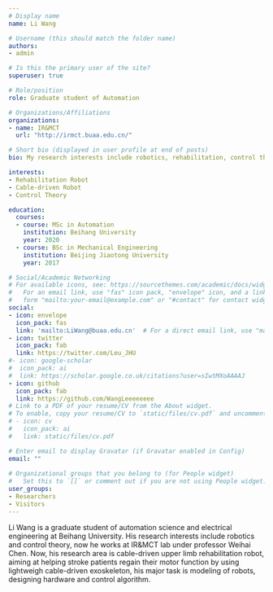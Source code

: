 ```yaml
---
# Display name
name: Li Wang

# Username (this should match the folder name)
authors:
- admin

# Is this the primary user of the site?
superuser: true

# Role/position
role: Graduate student of Automation

# Organizations/Affiliations
organizations:
- name: IR&MCT
  url: "http://irmct.buaa.edu.cn/"

# Short bio (displayed in user profile at end of posts)
bio: My research interests include robotics, rehabilitation, control theory.

interests:
- Rehabilitation Robot
- Cable-driven Robot
- Control Theory

education:
  courses:
  - course: MSc in Automation
    institution: Beihang University
    year: 2020
  - course: BSc in Mechanical Engineering
    institution: Beijing Jiaotong University
    year: 2017

# Social/Academic Networking
# For available icons, see: https://sourcethemes.com/academic/docs/widgets/#icons
#   For an email link, use "fas" icon pack, "envelope" icon, and a link in the
#   form "mailto:your-email@example.com" or "#contact" for contact widget.
social:
- icon: envelope
  icon_pack: fas
  link: 'mailto:LiWang@buaa.edu.cn'  # For a direct email link, use "mailto:test@example.org".
- icon: twitter
  icon_pack: fab
  link: https://twitter.com/Leu_JHU
#- icon: google-scholar
#  icon_pack: ai
#  link: https://scholar.google.co.uk/citations?user=sIwtMXoAAAAJ
- icon: github
  icon_pack: fab
  link: https://github.com/WangLeeeeeeee
# Link to a PDF of your resume/CV from the About widget.
# To enable, copy your resume/CV to `static/files/cv.pdf` and uncomment the lines below.  
# - icon: cv
#   icon_pack: ai
#   link: static/files/cv.pdf

# Enter email to display Gravatar (if Gravatar enabled in Config)
email: ""
  
# Organizational groups that you belong to (for People widget)
#   Set this to `[]` or comment out if you are not using People widget.  
user_groups:
- Researchers
- Visitors
---
```


Li Wang is a graduate student of automation science and electrical engineering at Beihang University. His research interests include robotics and control theory, now he works at IR&MCT lab under professor Weihai Chen. 
Now, his research area is cable-driven upper limb rehabilitation robot, aiming at helping stroke patients regain their motor function by using lightweigh cable-driven exoskeleton, his major task is modeling of robots, designing hardware and control algorithm.  
